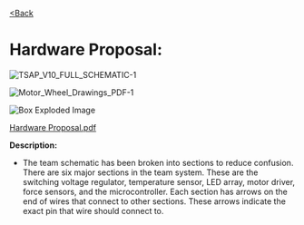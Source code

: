 
[<Back](https://team-208-github-io.github.io/Team-208/)

# Hardware Proposal: 

![TSAP_V10_FULL_SCHEMATIC-1](https://user-images.githubusercontent.com/93965371/234107738-574bb77e-09e0-4cc7-a913-b657c7c2f1f1.png)

![Motor_Wheel_Drawings_PDF-1](https://user-images.githubusercontent.com/93965371/234371064-035c9df2-a176-4f21-9d54-11f0e8e38610.png)

![Box Exploded Image](https://user-images.githubusercontent.com/93965371/234371189-d0385ce9-2c1e-4dcd-b9a5-4fc5450d09aa.png)


[Hardware Proposal.pdf](https://github.com/Team-208-github-io/Team-208/files/10964633/Hardware.Proposal.pdf)
 
**Description:**
* The team schematic has been broken into sections to reduce confusion\. There are six major sections in the team system\. These are the switching voltage regulator, temperature sensor, LED array, motor driver, force sensors, and the microcontroller\. Each section has arrows on the end of wires that connect to other sections\. These arrows indicate the exact pin that wire should connect to\.

